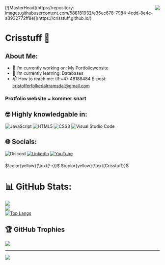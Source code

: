 <img align="right" src="https://visitor-badge.laobi.icu/badge?page_id=crisstuff.crisstuff" />
[![MasterHead](https://repository-images.githubusercontent.com/588181932/e36ec678-7984-4cdd-8e4c-a3932772ff8e)](https://crisstuff.github.io/)

# Crisstuff 👋

## About Me:
- 🔭 I’m currently working on: My Portfoliowebsite
- 🌱 I’m currently learning: Databases
- 📫 How to reach me: tlf:+47 48188484 E-post: cristofferfolkedalrramsdal@gmail.com
  
### Protfolio website = kommer snart


## 🤓 Highly knowledgable in:
![JavaScript](https://img.shields.io/badge/javascript-%23323330.svg?style=for-the-badge&logo=javascript&logoColor=%23F7DF1E) ![HTML5](https://img.shields.io/badge/html5-%23E34F26.svg?style=for-the-badge&logo=html5&logoColor=white) ![CSS3](https://img.shields.io/badge/css3-%231572B6.svg?style=for-the-badge&logo=css3&logoColor=white) ![Visual Studio Code](https://img.shields.io/badge/Visual%20Studio%20Code-0078d7.svg?style=for-the-badge&logo=visual-studio-code&logoColor=white)
## 🌐 Socials:
![Discord](https://img.shields.io/badge/Discord-%235865F2.svg?style=for-the-badge&logo=discord&logoColor=white)
[![LinkedIn](https://img.shields.io/badge/linkedin-%230077B5.svg?style=for-the-badge&logo=linkedin&logoColor=white)](https://www.linkedin.com/in/cristoffer-folkedal-ramsdal-0aa586292/)
[![YouTube](https://img.shields.io/badge/YouTube-%23FF0000.svg?style=for-the-badge&logo=YouTube&logoColor=white)](https://www.youtube.com/@cristofferfolkedalrramsdal2763) <br>
###
$\color{yellow}{\text{↳}}$ $\color{yellow}{\text{Crisstuff}}$

# 📊 GitHub Stats:
![](https://github-readme-stats.vercel.app/api?username=Crisstuff&theme=highcontrast&hide_border=false&include_all_commits=false&count_private=false)<br/>
![](https://github-readme-streak-stats.herokuapp.com/?user=Crisstuff&theme=highcontrast&hide_border=false)<br/>
[![Top Langs](https://github-readme-stats.vercel.app/api/top-langs/?username=Crisstuff&bg_color=000000&text_color=ffff00&title_color=ffff00)](https://github.com/anuraghazra/github-readme-stats)

## 🏆 GitHub Trophies
![](https://github-profile-trophy.vercel.app/?username=Crisstuff&theme=gruvbox&no-frame=true&no-bg=false&margin-w=4)

---
[![](https://visitcount.itsvg.in/api?id=Crisstuff&icon=0&color=0)](https://visitcount.itsvg.in)


